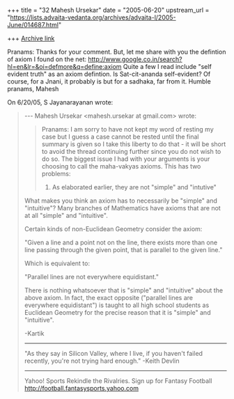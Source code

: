+++
title = "32 Mahesh Ursekar"
date = "2005-06-20"
upstream_url = "https://lists.advaita-vedanta.org/archives/advaita-l/2005-June/014687.html"

+++
[Archive link](https://lists.advaita-vedanta.org/archives/advaita-l/2005-June/014687.html)

Pranams:
 Thanks for your comment. But, let me share with you the defintion of axiom 
I found on the net:
 http://www.google.co.in/search?hl=en&lr=&oi=defmore&q=define:axiom
 Quite a few I read include "self evident truth" as an axiom defintion. Is 
Sat-cit-ananda self-evident?
Of course, for a Jnani, it probably is but for a sadhaka, far from it.
 Humble pranams, Mahesh


 On 6/20/05, S Jayanarayanan <sjayana at yahoo.com> wrote: 
> 
> --- Mahesh Ursekar <mahesh.ursekar at gmail.com> wrote:
> 
> > Pranams:
> > I am sorry to have not kept my word of resting my case but I
> > guess a case
> > cannot be rested until the final summary is given so I take
> > this liberty to
> > do that - it will be short to avoid the thread continuing
> > further since you
> > do not wish to do so.
> > The biggest issue I had with your arguments is your choosing
> > to call the
> > maha-vakyas axioms. This has two problems:
> > 1. As elaborated earlier, they are not "simple" and "intutive"
> 
> What makes you think an axiom has to necessarily be "simple" and
> "intuitive"? Many branches of Mathematics have axioms that are
> not at all "simple" and "intuitive".
> 
> Certain kinds of non-Euclidean Geometry consider the axiom:
> 
> "Given a line and a point not on the line, there exists more
> than one line passing through the given point, that is parallel
> to the given line."
> 
> Which is equivalent to:
> 
> "Parallel lines are not everywhere equidistant."
> 
> There is nothing whatsoever that is "simple" and "intuitive"
> about the above axiom. In fact, the exact opposite ("parallel
> lines are everywhere equidistant") is taught to all high school
> students as Euclidean Geometry for the precise reason that it is
> "simple" and "intuitive".
> 
> -Kartik
> 
> -------------------------------------------------------------------
> "As they say in Silicon Valley, where I live, if you haven't failed
> recently, you're not trying hard enough." -Keith Devlin
> 
> 
> 
> ____________________________________________________
> Yahoo! Sports
> Rekindle the Rivalries. Sign up for Fantasy Football
> http://football.fantasysports.yahoo.com
>

